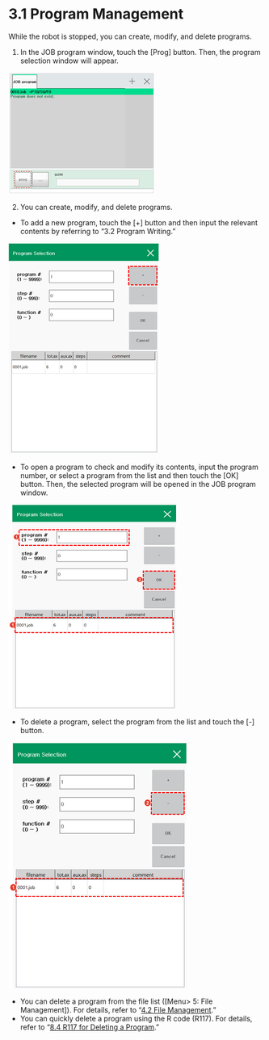 # 3.1 Program Management

While the robot is stopped, you can create, modify, and delete programs.

1.	In the JOB program window, touch the \[Prog\] button. Then, the program selection window will appear.

![](../.gitbook/assets/image%20%28344%29.png)



2.	You can create, modify, and delete programs.

* To add a new program, touch the \[+\] button and then input the relevant contents by referring to “3.2 Program Writing.”

![](../.gitbook/assets/image%20%28353%29.png)

* To open a program to check and modify its contents, input the program number, or select a program from the list and then touch the \[OK\] button. Then, the selected program will be opened in the JOB program window.

![](../.gitbook/assets/image%20%28346%29.png)

* To delete a program, select the program from the list and touch the \[-\] button.

![](../.gitbook/assets/image%20%28357%29.png)

* You can delete a program from the file list \(\[Menu&gt; 5: File Management\]\). For details, refer to “[4.2 File Management](../menu/file-manager/).”
* You can quickly delete a program using the R code \(R117\). For details, refer to “[8.4 R117 for Deleting a Program](../r-code/r117.md).”





